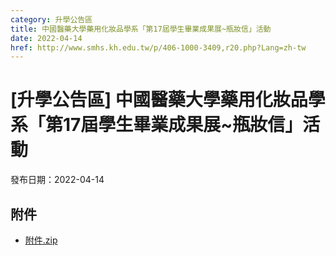 ```yaml
---
category: 升學公告區
title: 中國醫藥大學藥用化妝品學系「第17屆學生畢業成果展~瓶妝信」活動
date: 2022-04-14
href: http://www.smhs.kh.edu.tw/p/406-1000-3409,r20.php?Lang=zh-tw
---
```


# [升學公告區] 中國醫藥大學藥用化妝品學系「第17屆學生畢業成果展~瓶妝信」活動

發布日期：2022-04-14



## 附件

- [附件.zip](https://www.smhs.kh.edu.tw/app/index.php?Action=downloadfile&file=WVhSMFlXTm9MekUwTDNCMFlWOHpNVFk1WHpZd016RTNOamRmT1RZd09URXVlbWx3&fname=DGGGROTSYWQO41XX50LKSWHGRK30OOLKDGUWTSKK4125MLVWKPROVTPOUSSSPKPO)
